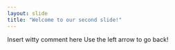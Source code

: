 ```yaml
---
layout: slide
title: "Welcome to our second slide!"
---
```

Insert witty comment here
Use the left arrow to go back!
